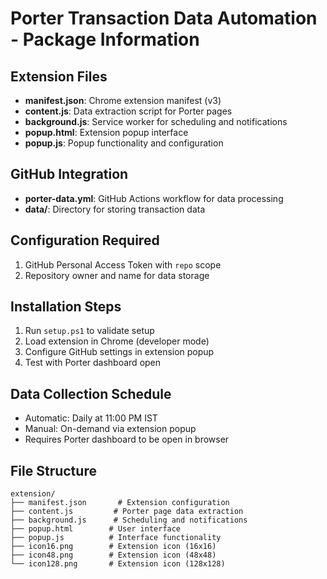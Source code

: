 # Porter Transaction Data Automation - Package Information

## Extension Files

- **manifest.json**: Chrome extension manifest (v3)
- **content.js**: Data extraction script for Porter pages
- **background.js**: Service worker for scheduling and notifications
- **popup.html**: Extension popup interface
- **popup.js**: Popup functionality and configuration

## GitHub Integration

- **porter-data.yml**: GitHub Actions workflow for data processing
- **data/**: Directory for storing transaction data

## Configuration Required

1. GitHub Personal Access Token with `repo` scope
2. Repository owner and name for data storage

## Installation Steps

1. Run `setup.ps1` to validate setup
2. Load extension in Chrome (developer mode)
3. Configure GitHub settings in extension popup
4. Test with Porter dashboard open

## Data Collection Schedule

- Automatic: Daily at 11:00 PM IST
- Manual: On-demand via extension popup
- Requires Porter dashboard to be open in browser

## File Structure

```
extension/
├── manifest.json       # Extension configuration
├── content.js         # Porter page data extraction
├── background.js      # Scheduling and notifications
├── popup.html        # User interface
├── popup.js          # Interface functionality
├── icon16.png        # Extension icon (16x16)
├── icon48.png        # Extension icon (48x48)
└── icon128.png       # Extension icon (128x128)
```
